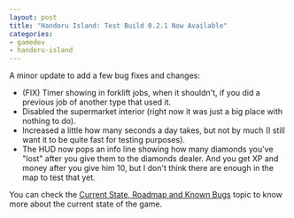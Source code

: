 ```yaml
---
layout: post
title: "Handoru Island: Test Build 0.2.1 Now Available"
categories:
- gamedev
- handoru-island
---
```


<p>A minor update to add a few bug fixes and changes:</p>
<ul><li>(FIX) Timer showing in forklift jobs, when it shouldn't, if you did a previous job of another type that used it.</li><li>Disabled the supermarket interior (right now it was just a big place with nothing to do).</li><li>Increased a little how many seconds a day takes, but&nbsp;not by much (I still want it to be quite fast for testing purposes).</li><li>The HUD now pops an info line showing how many diamonds you've "lost" after you give them to the diamonds 
dealer. And you get XP and money after you give him 10, but I don't 
think there are enough in the map to test that yet.
</li></ul>
<p>You can check the&nbsp;<a href="https://itch.io/t/241854/current-state-roadmap-and-known-bugs">Current State, Roadmap and Known Bugs</a> topic to know more about the current state of the game.</p>


